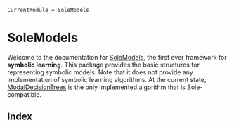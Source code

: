 ```@meta
CurrentModule = SoleModels
```

# SoleModels

Welcome to the documentation for [SoleModels](https://github.com/aclai-lab/SoleModels.jl), the
first ever framework for **symbolic learning**.
This package provides the basic structures for representing symbolic models.
Note that it does not provide any implementation of symbolic learning algorithms.
At the current state,
[ModalDecisionTrees](https://github.com/aclai-lab/ModalDecisionTrees.jl) is
the only implemented algorithm that is Sole-compatible.

## Index

```@index
```
